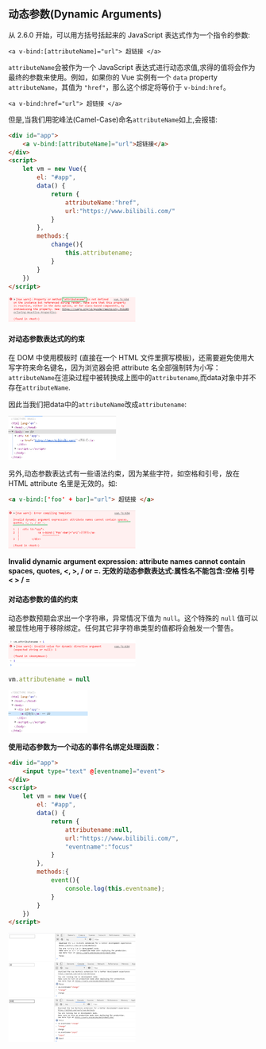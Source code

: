 ## 动态参数(Dynamic Arguments)

从 2.6.0 开始，可以用方括号括起来的 JavaScript 表达式作为一个指令的参数:

```vue
<a v-bind:[attributeName]="url"> 超链接 </a>
```

`attributeName`会被作为一个 JavaScript 表达式进行动态求值,求得的值将会作为最终的参数来使用。例如，如果你的 Vue 实例有一个 `data` property `attributeName`，其值为 `"href"`，那么这个绑定将等价于 `v-bind:href`。

```vue
<a v-bind:href="url"> 超链接 </a>
```

但是,当我们用驼峰法(Camel-Case)命名`attributeName`如上,会报错:

```html
<div id="app">
	<a v-bind:[attributeName]="url">超链接</a>
</div>
<script>
	let vm = new Vue({
		el: "#app",
		data() {
			return {
				attributeName:"href",
				url:"https://www.bilibili.com/"
			}
		},
		methods:{
			change(){
				this.attributename;
			}
		}
	})
</script>
```

<img src=".\Dynamic Arguments.assets\image-20200528190425249.png" alt="image-20200528190425249" style="zoom: 25%;" />

#### 对动态参数表达式的约束

在 DOM 中使用模板时 (直接在一个 HTML 文件里撰写模板)，还需要避免使用大写字符来命名键名，因为浏览器会把 attribute 名全部强制转为小写：`attributeName`在渲染过程中被转换成上图中的`attributename`,而data对象中并不存在`attributeName`.

因此当我们把data中的`attributeName`改成`attributename`:

<img src=".\Dynamic Arguments.assets\image-20200528191300613.png" alt="image-20200528191300613" style="zoom: 25%;" />

另外,动态参数表达式有一些语法约束，因为某些字符，如空格和引号，放在 HTML attribute 名里是无效的。如:

```html
<a v-bind:['foo' + bar]="url"> 超链接 </a>
```

<img src=".\Dynamic Arguments.assets\image-20200528192432413.png" alt="image-20200528192432413" style="zoom:25%;" />

**Invalid dynamic argument expression: attribute names cannot contain spaces, quotes, <, >, / or =. 无效的动态参数表达式:属性名不能包含:空格 引号 < > / =**

#### 对动态参数的值的约束

动态参数预期会求出一个字符串，异常情况下值为 `null`。这个特殊的 `null` 值可以被显性地用于移除绑定。任何其它非字符串类型的值都将会触发一个警告。

<img src=".\Dynamic Arguments.assets\image-20200528193023832.png" alt="image-20200528193023832" style="zoom:25%;" />

```javascript
vm.attributename = null
```

<img src=".\Dynamic Arguments.assets\image-20200528193204781.png" alt="image-20200528193204781" style="zoom:25%;" />

**使用动态参数为一个动态的事件名绑定处理函数：**

```html
<div id="app">
	<input type="text" @[eventname]="event">
</div>
<script>
	let vm = new Vue({
		el: "#app",
		data() {
			return {						
				attributename:null,
				url:"https://www.bilibili.com/",
				"eventname":"focus"
			}
		},		
        methods:{
			event(){
				console.log(this.eventname);
			}
		}
	})
</script>
```

<img src=".\Dynamic Arguments.assets\image-20200528200711959.png" alt="image-20200528200711959" style="zoom:25%;" />

<img src=".\Dynamic Arguments.assets\image-20200528200938098.png" alt="image-20200528200938098" style="zoom:25%;" />

<img src=".\Dynamic Arguments.assets\image-20200528201056377.png" alt="image-20200528201056377" style="zoom:25%;" />